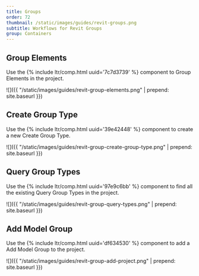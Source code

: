 ```yaml
---
title: Groups
order: 72
thumbnail: /static/images/guides/revit-groups.png
subtitle: Workflows for Revit Groups
group: Containers
---
```


## Group Elements

Use the {% include ltr/comp.html uuid='7c7d3739' %} component to Group Elements in the project.

![]({{ "/static/images/guides/revit-group-elements.png" | prepend: site.baseurl }})


## Create Group Type

Use the {% include ltr/comp.html uuid='39e42448' %} component to create a new Create Group Type.

![]({{ "/static/images/guides/revit-group-create-group-type.png" | prepend: site.baseurl }})



## Query Group Types

Use the {% include ltr/comp.html uuid='97e9c6bb' %} component to find all the existing Query Group Types in the project.

![]({{ "/static/images/guides/revit-group-query-types.png" | prepend: site.baseurl }})



## Add Model Group

Use the {% include ltr/comp.html uuid='df634530' %} component to add a Add Model Group to the project.

![]({{ "/static/images/guides/revit-group-add-project.png" | prepend: site.baseurl }})



